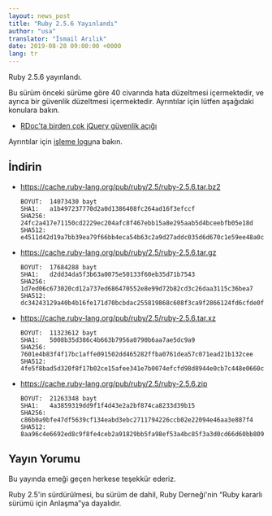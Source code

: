 ```yaml
---
layout: news_post
title: "Ruby 2.5.6 Yayınlandı"
author: "usa"
translator: "İsmail Arılık"
date: 2019-08-28 09:00:00 +0000
lang: tr
---
```


Ruby 2.5.6 yayınlandı.

Bu sürüm önceki sürüme göre 40 civarında hata düzeltmesi içermektedir, ve
ayrıca bir güvenlik düzeltmesi içermektedir. Ayrıntılar için lütfen aşağıdaki
konulara bakın.

* [RDoc'ta birden çok jQuery güvenlik açığı](/tr/news/2019/08/28/multiple-jquery-vulnerabilities-in-rdoc/)

Ayrıntılar için [işleme logu](https://github.com/ruby/ruby/compare/v2_5_5...v2_5_6)na bakın.

## İndirin

* <https://cache.ruby-lang.org/pub/ruby/2.5/ruby-2.5.6.tar.bz2>

      BOYUT:  14073430 bayt
      SHA1:   a1b497237770d2a0d1386408fc264ad16f3efccf
      SHA256: 24fc2a417e71150cd2229ec204afc8f467ebb15a8e295aab5d4bceebfb05e18d
      SHA512: e4511d42d19a7bb39ea79f66bb4eca54b63c2a9d27addc035d6d670c1e59ee48a0c6e9c6bc7d082d1f1114b0668831dce3b7422034517f3c4a06ced0e47a7914

* <https://cache.ruby-lang.org/pub/ruby/2.5/ruby-2.5.6.tar.gz>

      BOYUT:  17684288 bayt
      SHA1:   d2dd34da5f3b63a0075e50133f60eb35d71b7543
      SHA256: 1d7ed06c673020cd12a737ed686470552e8e99d72b82cd3c26daa3115c36bea7
      SHA512: dc34243129a40b4b16fe171d70bcbdac255819868c608f3ca9f2866124fd6cfde0f3990d5e08a42752427d9066981ca14a634679b9bed5bca9f349a8526d0f35

* <https://cache.ruby-lang.org/pub/ruby/2.5/ruby-2.5.6.tar.xz>

      BOYUT:  11323612 bayt
      SHA1:   5008b35d386c4b663b7956a0790b6aa7ae5dc9a9
      SHA256: 7601e4b83f4f17bc1affe091502dd465282ffba0761dea57c071ead21b132cee
      SHA512: 4fe5f8bad5d320f8f17b02ce15afee341e7b0074efcfd98d8944e0cb7c448e0660c4553dd5c0328ee3b49fea3247642f85c60bdce431ed57f58b6326dfd48ee1

* <https://cache.ruby-lang.org/pub/ruby/2.5/ruby-2.5.6.zip>

      BOYUT:  21263348 bayt
      SHA1:   4a3859319dd9f1f4d43e2a2bf874ca8233d39b15
      SHA256: c86b0a9bfe47df5639cf134eabd3ebc2711794226ccb02e22094e46aa3e887f4
      SHA512: 8aa96c4e6692ed8c9f8fe4ceb2a91829bb5fa98ef53a4bc85f3a3d0cd66d60bb80985359bd9f7020de7d1cc39c7223559aa20dfdcc01d890624b71b935c6f8da

## Yayın Yorumu

Bu yayında emeği geçen herkese teşekkür ederiz.

Ruby 2.5'in sürdürülmesi, bu sürüm de dahil, Ruby Derneği'nin “Ruby kararlı
sürümü için Anlaşma”ya dayalıdır.
